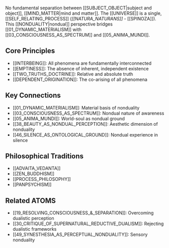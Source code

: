 No fundamental separation between [[SUBJECT_OBJECT|subject and object]], [[MIND_MATTER|mind and matter]]. The [[UNIVERSE]] is a single, [[SELF_RELATING_PROCESS]] (_[[NATURA_NATURANS]]_ - [[SPINOZA]]). This [[NONDUALITY|nondual]] perspective bridges [[01_DYNAMIC_MATERIALISM]] with [[03_CONSCIOUSNESS_AS_SPECTRUM]] and [[05_ANIMA_MUNDI]].

## Core Principles
- [[INTERBEING]]: All phenomena are fundamentally interconnected
- [[EMPTINESS]]: The absence of inherent, independent existence
- [[TWO_TRUTHS_DOCTRINE]]: Relative and absolute truth
- [[DEPENDENT_ORIGINATION]]: The co-arising of all phenomena

## Key Connections
- [[01_DYNAMIC_MATERIALISM]]: Material basis of nonduality
- [[03_CONSCIOUSNESS_AS_SPECTRUM]]: Nondual nature of awareness
- [[05_ANIMA_MUNDI]]: World-soul as nondual ground
- [[38_BEAUTY_AS_NONDUAL_PERCEPTION]]: Aesthetic dimension of nonduality
- [[46_SILENCE_AS_ONTOLOGICAL_GROUND]]: Nondual experience in silence

## Philosophical Traditions
- [[ADVAITA_VEDANTA]]
- [[ZEN_BUDDHISM]]
- [[PROCESS_PHILOSOPHY]]
- [[PANPSYCHISM]]

## Related ATOMS
- [[19_RESOLVING_CONSCIOUSNESS_&_SEPARATION]]: Overcoming dualistic perception
- [[30_CRITIQUE_OF_SUPERNATURAL_REDUCTIVE_DUALISM]]: Rejecting dualistic frameworks
- [[49_SYNESTHESIA_AS_PERCEPTUAL_NONDUALITY]]: Sensory nonduality